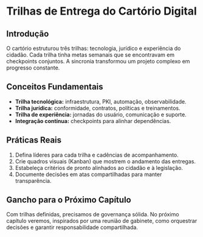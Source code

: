 # Trilhas de Entrega do Cartório Digital

## Introdução

O cartório estruturou três trilhas: tecnologia, jurídico e experiência do cidadão. Cada trilha tinha metas semanais que se encontravam em checkpoints conjuntos. A sincronia transformou um projeto complexo em progresso constante.

## Conceitos Fundamentais

- **Trilha tecnológica:** infraestrutura, PKI, automação, observabilidade.
- **Trilha jurídica:** conformidade, contratos, políticas e treinamentos.
- **Trilha de experiência:** jornadas do usuário, comunicação e suporte.
- **Integração contínua:** checkpoints para alinhar dependências.

## Práticas Reais

1. Defina líderes para cada trilha e cadências de acompanhamento.
2. Crie quadros visuais (Kanban) que mostrem o andamento das entregas.
3. Estabeleça critérios de pronto alinhados ao cidadão e à legislação.
4. Documente decisões em atas compartilhadas para manter transparência.

## Gancho para o Próximo Capítulo

Com trilhas definidas, precisamos de governança sólida. No próximo capítulo veremos, inspirados por uma reunião de gabinete, como orquestrar decisões e garantir responsabilidade compartilhada.
